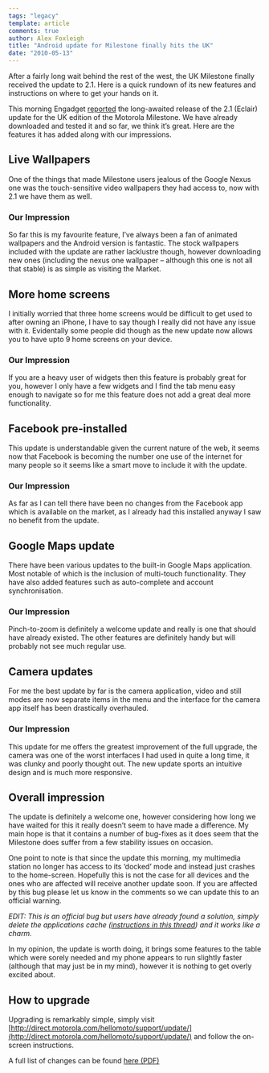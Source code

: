 ```yaml
---
tags: "legacy"
template: article 
comments: true 
author: Alex Foxleigh
title: "Android update for Milestone finally hits the UK"
date: "2010-05-13"
---
```


After a fairly long wait behind the rest of the west, the UK Milestone finally received the update to 2.1. Here is a quick rundown of its new features and instructions on where to get your hands on it.

<!-- end -->

This morning Engadget [reported](http://www.engadget.com/2010/05/06/milestone-gets-android-2-1-update-in-uk-available-to-download-n/) the long-awaited release of the 2.1 (Eclair) update for the UK edition of the Motorola Milestone. We have already downloaded and tested it and so far, we think it’s great. Here are the features it has added along with our impressions.

## Live Wallpapers

One of the things that made Milestone users jealous of the Google Nexus one was the touch-sensitive video wallpapers they had access to, now with 2.1 we have them as well.

### Our Impression

So far this is my favourite feature, I’ve always been a fan of animated wallpapers and the Android version is fantastic. The stock wallpapers included with the update are rather lacklustre though, however downloading new ones (including the nexus one wallpaper – although this one is not all that stable) is as simple as visiting the Market.

## More home screens

I initially worried that three home screens would be difficult to get used to after owning an iPhone, I have to say though I really did not have any issue with it. Evidentally some people did though as the new update now allows you to have upto 9 home screens on your device.

### Our Impression

If you are a heavy user of widgets then this feature is probably great for you, however I only have a few widgets and I find the tab menu easy enough to navigate so for me this feature does not add a great deal more functionality.

## Facebook pre-installed

This update is understandable given the current nature of the web, it seems now that Facebook is becoming the number one use of the internet for many people so it seems like a smart move to include it with the update.

### Our Impression

As far as I can tell there have been no changes from the Facebook app which is available on the market, as I already had this installed anyway I saw no benefit from the update.

## Google Maps update

There have been various updates to the built-in Google Maps application. Most notable of which is the inclusion of multi-touch functionality. They have also added features such as auto-complete and account synchronisation.

### Our Impression

Pinch-to-zoom is definitely a welcome update and really is one that should have already existed. The other features are definitely handy but will probably not see much regular use.

## Camera updates

For me the best update by far is the camera application, video and still modes are now separate items in the menu and the interface for the camera app itself has been drastically overhauled.

### Our Impression

This update for me offers the greatest improvement of the full upgrade, the camera was one of the worst interfaces I had used in quite a long time, it was clunky and poorly thought out. The new update sports an intuitive design and is much more responsive.

## Overall impression

The update is definitely a welcome one, however considering how long we have waited for this it really doesn’t seem to have made a difference. My main hope is that it contains a number of bug-fixes as it does seem that the Milestone does suffer from a few stability issues on occasion.

One point to note is that since the update this morning, my multimedia station no longer has access to its ‘docked’ mode and instead just crashes to the home-screen. Hopefully this is not the case for all devices and the ones who are affected will receive another update soon. If you are affected by this bug please let us know in the comments so we can update this to an official warning.

_EDIT: This is an official bug but users have already found a solution, simply delete the applications cache ([instructions in this thread](http://code.google.com/p/android/issues/detail?id=7694#c5)) and it works like a charm._

In my opinion, the update is worth doing, it brings some features to the table which were sorely needed and my phone appears to run slightly faster (although that may just be in my mind), however it is nothing to get overly excited about.

## How to upgrade

Upgrading is remarkably simple, simply visit [http://direct.motorola.com/hellomoto/support/update/](http://direct.motorola.com/hellomoto/support/update/) and follow the on-screen instructions.

A full list of changes can be found [here (PDF)](https://rsddownload.motorola.com/download/MILESTONE_Upgrade_Android_2.1__March_24_2010.pdf)
